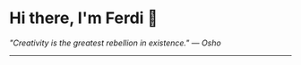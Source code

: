 <h1>Hi there, I'm Ferdi 👋</h1>

<p><em>
  "Creativity is the greatest rebellion in existence." — Osho
</em></p>

---
